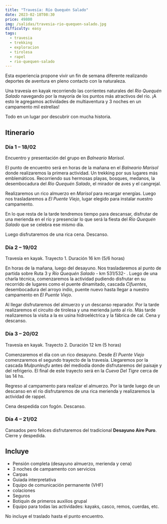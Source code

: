 ```yaml
---
title: "Travesía: Río Quequén Salado"
date: 2023-02-18T08:30
price: 49800
img: /salidas/travesia-rio-quequen-salado.jpg
difficulty: easy
tags:
  - travesia
  - trekking
  - exploracion
  - tirolesa
  - rapel
  - rio-quequen-salado
---
```


Esta experiencia propone vivir un fin de semana diferente realizando deportes de aventura en pleno contacto con la naturaleza.

Una travesía en kayak recorriendo las corrientes naturales del _Rio Quequén Salado_ navegando por la mayoría de los puntos más atractivos del río. ¡A esto le agregamos actividades de multiaventura y 3 noches en un campamento mil estrellas!

Todo en un lugar por descubrir con mucha historia.

## Itinerario

### Día 1 – 18/02

Encuentro y presentación del grupo en _Balneario Marisol_.

El punto de encuentro será en horas de la mañana en el _Balneario Marisol_ donde realizaremos la primera actividad. Un trekking por sus lugares más emblemáticos. Recorriendo sus hermosas playas, bosques, medanos, la desembocadura del _Río Quequén Salado_, el mirador de aves y el cangrejal.

Realizaremos un rico almuerzo en _Marisol_ para recargar energías. Luego nos trasladaremos a _El Puente Viejo_, lugar elegido para instalar nuestro campamento.

En lo que resta de la tarde tendremos tiempo para descansar, disfrutar de una merienda en el río y presenciar lo que será la fiesta del _Río Quequén Salado_ que se celebra ese mismo día.

Luego disfrutaremos de una rica cena. Descanso.

### Día 2 – 19/02

Travesía en kayak. Trayecto 1. Duración 16 km (5/6 horas)

En horas de la mañana, luego del desayuno. Nos trasladaremos al punto de partida sobre Ruta 3 y _Río Quequén Salado_ - km 531/532- . Luego de una charla técnica, comenzaremos la actividad pudiendo disfrutar en su recorrido de lugares como el puente dinamitado, cascada _Cifuentes_, desembocadura del arroyo indio, puente nuevo hasta llegar a nuestro campamento en _El Puente Viejo_.

Al llegar disfrutaremos del almuerzo y un descanso reparador. Por la tarde realizaremos el circuito de tirolesa y una merienda junto al río. Más tarde realizaremos la visita a la ex usina hidroeléctrica y la fábrica de cal. Cena y descanso.

### Día 3 – 20/02

Travesía en kayak. Trayecto 2. Duración 12 km (5 horas)

Comenzaremos el día con un rico desayuno. Desde _El Puente Viejo_ comenzaremos el segundo trayecto de la travesía. Llegaremos por la cascada _Mulpunleufu_ antes del mediodía donde disfrutaremos del paisaje y del refrigerio. El final de este trayecto será en la _Cueva Del Tigre_ cerca de las 14 hs.

Regreso al campamento para realizar el almuerzo. Por la tarde luego de un descanso en el río disfrutaremos de una rica merienda y realizaremos la actividad de rappel.

Cena despedida con fogón. Descanso.

### Día 4 – 21/02

Cansados pero felices disfrutaremos del tradicional **Desayuno Aire Puro**. Cierre y despedida.

## Incluye

- Pensión completa (desayuno almuerzo, merienda y cena)
- 3 noches de campamento con servicios
- Carpas
- Guiada interpretativa
- Equipo de comunicación permanente (VHF)
- colaciones
- Seguros
- Botiquín de primeros auxilios grupal
- Equipo para todas las actividades: kayaks, casco, remos, cuerdas, etc.

No incluye el traslado hasta el punto encuentro.
